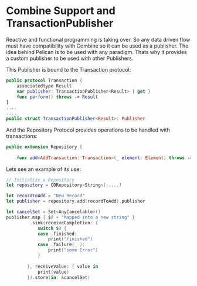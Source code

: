 #  Combine Support and TransactionPublisher

Reactive and functional programming is taking over.
So any data driven flow must have compatibility with Combine so it can be used as a publisher. The idea behind Pelican is to be used with any paradigm.
Thats why it provides a custom publisher to be used with other Publishers.

This Publisher is bound to the Transaction protocol:

```swift
public protocol Transaction {
    associatedtype Result
    var publisher: TransactionPublisher<Result> { get }
    func perform() throws -> Result
}
....
....
public struct TransactionPublisher<Result>: Publisher
```

And the Repository Protocol provides operations to be handled with transactions:

```swift
public extension Repository {
    
    func add<AddTransaction: Transaction>(_ element: Element) throws -> AddTransaction where AddTransaction.Result == Element
```

Lets see an example of its use:

```swift
// Initialize a Repository
let repository = CDRepository<String>(.....)

let recordToAdd = "New Record"
let publisher = repository.add(recordToAdd).publisher

let cancelSet = Set<AnyCancelable>()
publisher.map { $0 + "Mapped into a new string" }
         .sink(receiveCompletion: {
            switch $0 {
            case .finished:
                print("finished")
            case .failure(_ ):
                print("some Error")
            }
            
        }, receiveValue: { value in
            print(value)
        }).store(in: &cancelSet)

```

